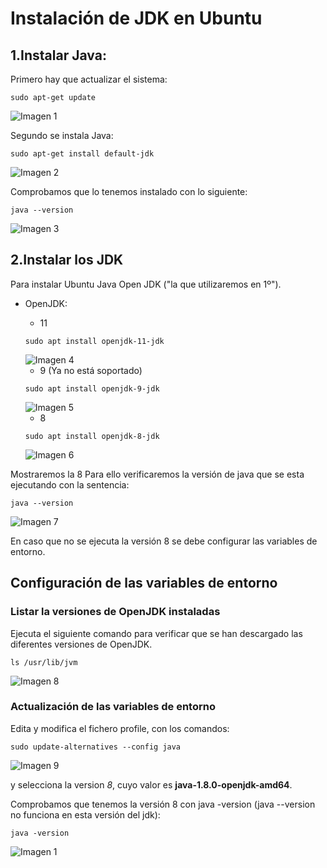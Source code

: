 # Instalación de JDK en Ubuntu

## 1.Instalar Java:
Primero hay que actualizar el sistema:

```console
sudo apt-get update
```

<img src="Imágenes/Imagen1.png" alt="Imagen 1">

Segundo se instala Java:

```console
sudo apt-get install default-jdk
```

<img src="Imágenes/Imagen2.png" alt="Imagen 2">

Comprobamos que lo tenemos instalado con lo siguiente:

```console
java --version
```

<img src="Imágenes/imagen3.png" alt="Imagen 3">

## 2.Instalar los JDK

Para instalar Ubuntu Java Open JDK ("la que utilizaremos en 1º").
 - OpenJDK:

   - 11


   ```
   sudo apt install openjdk-11-jdk
   ```
   
   
   
   <img src="https://github.com/nuhazet6/jdk/blob/1ab1ef7db30f028d7c96bc6960c9a6b5cc1039dd/Im%C3%A1genes/imagen4.png" alt="Imagen 4">
   
   
   
    - 9 (Ya no está soportado)
    
   ```
   sudo apt install openjdk-9-jdk
   ```
   
   <img src="Imágenes/Imagen5.png" alt="Imagen 5">
   
    - 8
    
   ```
   sudo apt install openjdk-8-jdk
   ```
   
   
   
   <img src="Imágenes/Imagen6.png" alt="Imagen 6">
   
   
   
 Mostraremos la 8 Para ello verificaremos la versión de java que se esta ejecutando con la sentencia:

```console 
java --version
```

<img src="Imágenes/Imagen7.png" alt="Imagen 7">

En caso que no se ejecuta la versión 8 se debe configurar las variables de entorno.

## Configuración de las variables de entorno
### Listar la versiones de OpenJDK instaladas
 Ejecuta el siguiente comando para verificar que se han descargado las diferentes versiones de OpenJDK.

```console 
ls /usr/lib/jvm
```

<img src="Imágenes/Imagen8.png" alt="Imagen 8">

### Actualización de las variables de entorno

 Edita y modifica el fichero profile, con los comandos:

```console 
sudo update-alternatives --config java
```

<img src="Imágenes/Imagen9.png" alt="Imagen 9">

 y selecciona la version _8_, cuyo valor es __java-1.8.0-openjdk-amd64__.

Comprobamos que tenemos la versión 8 con java -version (java --version no funciona en esta versión del jdk):

```console
java -version
```

<img src="Imágenes/Imagen1.png" alt="Imagen 1">
